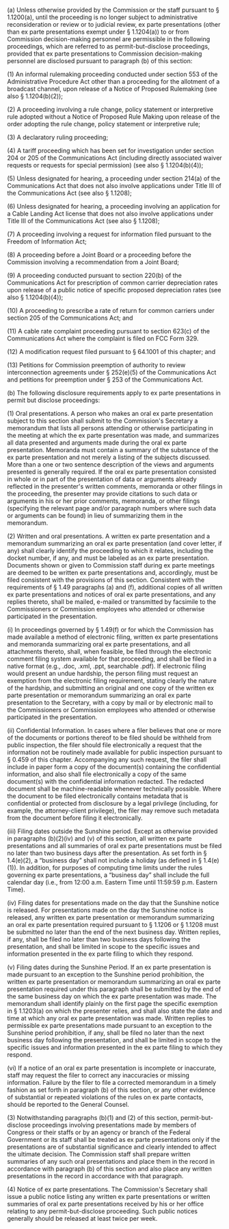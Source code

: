 (a) Unless otherwise provided by the Commission or the staff pursuant to § 1.1200(a), until the proceeding is no longer subject to administrative reconsideration or review or to judicial review, ex parte presentations (other than ex parte presentations exempt under § 1.1204(a)) to or from Commission decision-making personnel are permissible in the following proceedings, which are referred to as permit-but-disclose proceedings, provided that ex parte presentations to Commission decision-making personnel are disclosed pursuant to paragraph (b) of this section:
                

(1) An informal rulemaking proceeding conducted under section 553 of the Administrative Procedure Act other than a proceeding for the allotment of a broadcast channel, upon release of a Notice of Proposed Rulemaking (see also § 1.1204(b)(2));

(2) A proceeding involving a rule change, policy statement or interpretive rule adopted without a Notice of Proposed Rule Making upon release of the order adopting the rule change, policy statement or interpretive rule;

(3) A declaratory ruling proceeding;

(4) A tariff proceeding which has been set for investigation under section 204 or 205 of the Communications Act (including directly associated waiver requests or requests for special permission) (see also § 1.1204(b)(4));

(5) Unless designated for hearing, a proceeding under section 214(a) of the Communications Act that does not also involve applications under Title III of the Communications Act (see also § 1.1208);

(6) Unless designated for hearing, a proceeding involving an application for a Cable Landing Act license that does not also involve applications under Title III of the Communications Act (see also § 1.1208);

(7) A proceeding involving a request for information filed pursuant to the Freedom of Information Act;
                

(8) A proceeding before a Joint Board or a proceeding before the Commission involving a recommendation from a Joint Board;

(9) A proceeding conducted pursuant to section 220(b) of the Communications Act for prescription of common carrier depreciation rates upon release of a public notice of specific proposed depreciation rates (see also § 1.1204(b)(4));

(10) A proceeding to prescribe a rate of return for common carriers under section 205 of the Communications Act; and

(11) A cable rate complaint proceeding pursuant to section 623(c) of the Communications Act where the complaint is filed on FCC Form 329.

(12) A modification request filed pursuant to § 64.1001 of this chapter; and

(13) Petitions for Commission preemption of authority to review interconnection agreements under § 252(e)(5) of the Communications Act and petitions for preemption under § 253 of the Communications Act.
                

(b) The following disclosure requirements apply to ex parte presentations in permit but disclose proceedings:

(1) Oral presentations. A person who makes an oral ex parte presentation subject to this section shall submit to the Commission's Secretary a memorandum that lists all persons attending or otherwise participating in the meeting at which the ex parte presentation was made, and summarizes all data presented and arguments made during the oral ex parte presentation. Memoranda must contain a summary of the substance of the ex parte presentation and not merely a listing of the subjects discussed. More than a one or two sentence description of the views and arguments presented is generally required. If the oral ex parte presentation consisted in whole or in part of the presentation of data or arguments already reflected in the presenter's written comments, memoranda or other filings in the proceeding, the presenter may provide citations to such data or arguments in his or her prior comments, memoranda, or other filings (specifying the relevant page and/or paragraph numbers where such data or arguments can be found) in lieu of summarizing them in the memorandum.

(2) Written and oral presentations. A written ex parte presentation and a memorandum summarizing an oral ex parte presentation (and cover letter, if any) shall clearly identify the proceeding to which it relates, including the docket number, if any, and must be labeled as an ex parte presentation. Documents shown or given to Commission staff during ex parte meetings are deemed to be written ex parte presentations and, accordingly, must be filed consistent with the provisions of this section. Consistent with the requirements of § 1.49 paragraphs (a) and (f), additional copies of all written ex parte presentations and notices of oral ex parte presentations, and any replies thereto, shall be mailed, e-mailed or transmitted by facsimile to the Commissioners or Commission employees who attended or otherwise participated in the presentation.

(i) In proceedings governed by § 1.49(f) or for which the Commission has made available a method of electronic filing, written ex parte presentations and memoranda summarizing oral ex parte presentations, and all attachments thereto, shall, when feasible, be filed through the electronic comment filing system available for that proceeding, and shall be filed in a native format (e.g., .doc, .xml, .ppt, searchable .pdf). If electronic filing would present an undue hardship, the person filing must request an exemption from the electronic filing requirement, stating clearly the nature of the hardship, and submitting an original and one copy of the written ex parte presentation or memorandum summarizing an oral ex parte presentation to the Secretary, with a copy by mail or by electronic mail to the Commissioners or Commission employees who attended or otherwise participated in the presentation.

(ii) Confidential Information. In cases where a filer believes that one or more of the documents or portions thereof to be filed should be withheld from public inspection, the filer should file electronically a request that the information not be routinely made available for public inspection pursuant to § 0.459 of this chapter. Accompanying any such request, the filer shall include in paper form a copy of the document(s) containing the confidential information, and also shall file electronically a copy of the same document(s) with the confidential information redacted. The redacted document shall be machine-readable whenever technically possible. Where the document to be filed electronically contains metadata that is confidential or protected from disclosure by a legal privilege (including, for example, the attorney-client privilege), the filer may remove such metadata from the document before filing it electronically.

(iii) Filing dates outside the Sunshine period. Except as otherwise provided in paragraphs (b)(2)(iv) and (v) of this section, all written ex parte presentations and all summaries of oral ex parte presentations must be filed no later than two business days after the presentation. As set forth in § 1.4(e)(2), a “business day” shall not include a holiday (as defined in § 1.4(e)(1)). In addition, for purposes of computing time limits under the rules governing ex parte presentations, a “business day” shall include the full calendar day (i.e., from 12:00 a.m. Eastern Time until 11:59:59 p.m. Eastern Time).

(iv) Filing dates for presentations made on the day that the Sunshine notice is released. For presentations made on the day the Sunshine notice is released, any written ex parte presentation or memorandum summarizing an oral ex parte presentation required pursuant to § 1.1206 or § 1.1208 must be submitted no later than the end of the next business day. Written replies, if any, shall be filed no later than two business days following the presentation, and shall be limited in scope to the specific issues and information presented in the ex parte filing to which they respond.

(v) Filing dates during the Sunshine Period. If an ex parte presentation is made pursuant to an exception to the Sunshine period prohibition, the written ex parte presentation or memorandum summarizing an oral ex parte presentation required under this paragraph shall be submitted by the end of the same business day on which the ex parte presentation was made. The memorandum shall identify plainly on the first page the specific exemption in § 1.1203(a) on which the presenter relies, and shall also state the date and time at which any oral ex parte presentation was made. Written replies to permissible ex parte presentations made pursuant to an exception to the Sunshine period prohibition, if any, shall be filed no later than the next business day following the presentation, and shall be limited in scope to the specific issues and information presented in the ex parte filing to which they respond.
                

(vi) If a notice of an oral ex parte presentation is incomplete or inaccurate, staff may request the filer to correct any inaccuracies or missing information. Failure by the filer to file a corrected memorandum in a timely fashion as set forth in paragraph (b) of this section, or any other evidence of substantial or repeated violations of the rules on ex parte contacts, should be reported to the General Counsel.

(3) Notwithstanding paragraphs (b)(1) and (2) of this section, permit-but-disclose proceedings involving presentations made by members of Congress or their staffs or by an agency or branch of the Federal Government or its staff shall be treated as ex parte presentations only if the presentations are of substantial significance and clearly intended to affect the ultimate decision. The Commission staff shall prepare written summaries of any such oral presentations and place them in the record in accordance with paragraph (b) of this section and also place any written presentations in the record in accordance with that paragraph.

(4) Notice of ex parte presentations. The Commission's Secretary shall issue a public notice listing any written ex parte presentations or written summaries of oral ex parte presentations received by his or her office relating to any permit-but-disclose proceeding. Such public notices generally should be released at least twice per week.

